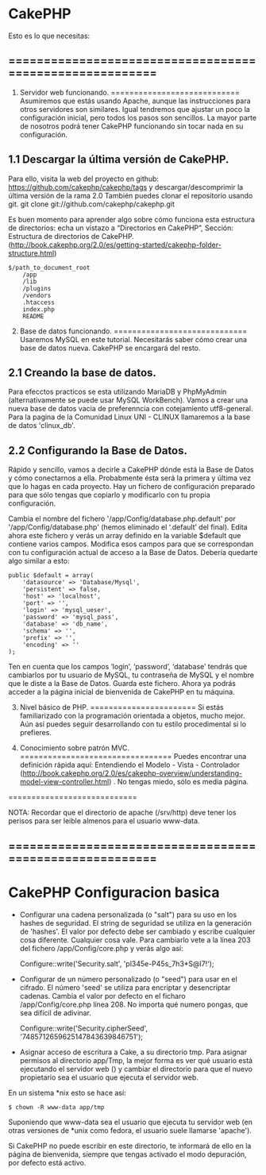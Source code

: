 CakePHP
=======

Esto es lo que necesitas:

========================================================
--------------------------------------------------------

1. Servidor web funcionando.
============================
Asumiremos que estás usando Apache, aunque las instrucciones para otros servidores son similares. Igual tendremos que ajustar un poco la configuración inicial, pero todos los pasos son sencillos. La mayor parte de nosotros podrá tener CakePHP funcionando sin tocar nada en su configuración.

1.1 Descargar la última versión de CakePHP.
-------------------------------------------
Para ello, visita la web del proyecto en github: https://github.com/cakephp/cakephp/tags y descargar/descomprimir la última versión de la rama 2.0
También puedes clonar el repositorio usando git. git clone git://github.com/cakephp/cakephp.git

Es buen momento para aprender algo sobre cómo funciona esta estructura de directorios: echa un vistazo a “Directorios en CakePHP”, Sección: Estructura de directorios de CakePHP.
(http://book.cakephp.org/2.0/es/getting-started/cakephp-folder-structure.html)

	$/path_to_document_root
	    /app
	    /lib
	    /plugins
	    /vendors
	    .htaccess
	    index.php
	    README

2. Base de datos funcionando.
=============================
Usaremos MySQL en este tutorial. Necesitarás saber cómo crear una base de datos nueva. CakePHP se encargará del resto.

2.1 Creando la base de datos.
-----------------------------
Para efecctos practicos se esta utilizando MariaDB y PhpMyAdmin (alternativamente se puede usar MySQL WorkBench). Vamos a crear una nueva base de datos vacia de preferenncia con cotejamiento utf8-general. Para la pagina de la Comunidad Linux UNI - CLINUX llamaremos a la base de datos 'clinux_db'.

2.2 Configurando la Base de Datos.
----------------------------------
Rápido y sencillo, vamos a decirle a CakePHP dónde está la Base de Datos y cómo conectarnos a ella. Probabmente ésta será la primera y última vez que lo hagas en cada proyecto. Hay un fichero de configuración preparado para que sólo tengas que copiarlo y modificarlo con tu propia configuración.

Cambia el nombre del fichero '/app/Config/database.php.default' por '/app/Config/database.php' (hemos eliminado el ‘.default’ del final).
Edita ahora este fichero y verás un array definido en la variable $default que contiene varios campos. Modifica esos campos para que se correspondan con tu configuración actual de acceso a la Base de Datos. Debería quedarte algo similar a esto:

	public $default = array(
	    'datasource' => 'Database/Mysql',
	    'persistent' => false,
	    'host' => 'localhost',
	    'port' => '',
	    'login' => 'mysql_ueser',
	    'password' => 'mysql_pass',
	    'database' => 'db_name',
	    'schema' => '',
	    'prefix' => '',
	    'encoding' => ''
	);

Ten en cuenta que los campos ‘login’, ‘password’, ‘database’ tendrás que cambiarlos por tu usuario de MySQL, tu contraseña de MySQL y el nombre que le diste a la Base de Datos. Guarda este fichero.
Ahora ya podrás acceder a la página inicial de bienvenida de CakePHP en tu máquina.

3. Nivel básico de PHP.
=======================
Si estás familiarizado con la programación orientada a objetos, mucho mejor. Aún así puedes seguir desarrollando con tu estilo procedimental si lo prefieres.

4. Conocimiento sobre patrón MVC.
=================================
Puedes encontrar una definición rápida aquí: Entendiendo el Modelo - Vista - Controlador (http://book.cakephp.org/2.0/es/cakephp-overview/understanding-model-view-controller.html)
. No tengas miedo, sólo es media página.

============================

NOTA: Recordar que el directorio de apache (/srv/http) deve tener los perisos para ser leible almenos para el usuario www-data.

========================================================
--------------------------------------------------------

CakePHP Configuracion basica
============================

* Configurar una cadena personalizada (o "salt") para su uso en los hashes de seguridad.
El string de seguridad se utiliza en la generación de 'hashes'. 
El valor por defecto debe ser cambiado y escribe cualquier cosa diferente. Cualquier cosa vale. 
Para cambiarlo vete a la línea 203 del fichero /app/Config/core.php y verás algo así:

	Configure::write('Security.salt', 'pl345e-P45s_7h3*S@l7!');

* Configurar de un número personalizado (o "seed") para usar en el cifrado.
El número 'seed' se utiliza para encriptar y desencriptar cadenas. 
Cambia el valor por defecto en el ficharo /app/Config/core.php línea 208. 
No importa qué numero pongas, que sea difícil de adivinar.

	Configure::write('Security.cipherSeed', '7485712659625147843639846751');

* Asignar acceso de escritura a Cake, a su directorio tmp.
Para asignar permisos al directorio app/Tmp, la mejor forma es ver qué usuario está ejecutando el servidor web 
(<?php echo 'whoami'; ?>) y cambiar el directorio para que el nuevo propietario sea el usuario que ejecuta el servidor web.

En un sistema *nix esto se hace así:

	$ chown -R www-data app/tmp

Suponiendo que www-data sea el usuario que ejecuta tu servidor web (en otras versiones de *unix como fedora, el usuario suele llamarse 'apache').

Si CakePHP no puede escribir en este directorio, te informará de ello en la página de bienvenida, siempre que tengas activado el modo depuración, por defecto está activo.